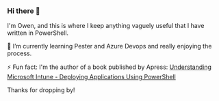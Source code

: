 ### Hi there 👋

I'm Owen, and this is where I keep anything vaguely useful that I have written in PowerShell.

🌱 I’m currently learning Pester and Azure Devops and really enjoying the process.

⚡ Fun fact: I'm the author of a book published by Apress: [Understanding Microsoft Intune - 
Deploying Applications Using PowerShell](https://link.springer.com/book/10.1007/978-1-4842-8850-4)

Thanks for dropping by!
<!--
**ozthe2/ozthe2** is a ✨ _special_ ✨ repository because its `README.md` (this file) appears on your GitHub profile.

Here are some ideas to get you started:

- 🔭 I’m currently working on ...
- 🌱 I’m currently learning ...
- 👯 I’m looking to collaborate on ...
- 🤔 I’m looking for help with ...
- 💬 Ask me about ...
- 📫 How to reach me: ...
- 😄 Pronouns: ...
- ⚡ Fun fact: ...
-->
